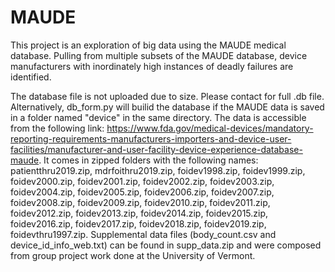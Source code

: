 # MAUDE
This project is an exploration of big data using the MAUDE medical database. Pulling from multiple subsets of the MAUDE database, device manufacturers with inordinately high instances of deadly failures are identified.

The database file is not uploaded due to size. Please contact for full .db file. Alternatively, db_form.py will builid the database if the MAUDE data is saved in a folder named "device" in the same directory. The data is accessible from the following link: https://www.fda.gov/medical-devices/mandatory-reporting-requirements-manufacturers-importers-and-device-user-facilities/manufacturer-and-user-facility-device-experience-database-maude. It comes in zipped folders with the following names: patientthru2019.zip, mdrfoithru2019.zip, foidev1998.zip, foidev1999.zip, foidev2000.zip, foidev2001.zip, foidev2002.zip, foidev2003.zip, foidev2004.zip, foidev2005.zip, foidev2006.zip, foidev2007.zip, foidev2008.zip, foidev2009.zip, foidev2010.zip, foidev2011.zip, foidev2012.zip, foidev2013.zip, foidev2014.zip, foidev2015.zip, foidev2016.zip, foidev2017.zip, foidev2018.zip, foidev2019.zip, foidevthru1997.zip. Supplemental data files (body_count.csv and device_id_info_web.txt) can be found in supp_data.zip and were composed from group project work done at the University of Vermont. 
